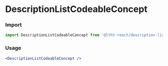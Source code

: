 
# DescriptionListCodeableConcept

<!-- STORY -->

### Import

```js
import DescriptionListCodeableConcept from '@ltht-react/description-list-codeable-concept'
```

### Usage

```jsx
<DescriptionListCodeableConcept />
```
  